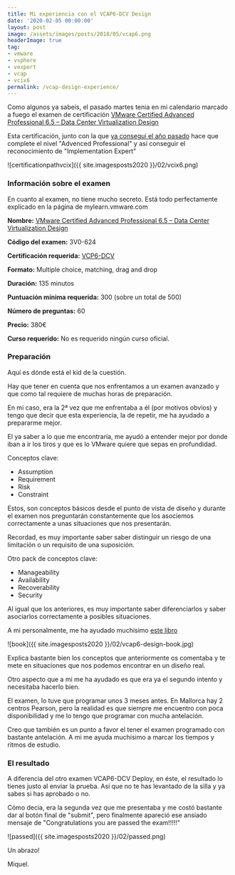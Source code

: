 ```yaml
---
title: Mi experiencia con el VCAP6-DCV Design
date: '2020-02-05 00:00:00'
layout: post
image: /assets/images/posts/2018/05/vcap6.png
headerImage: true
tag:
- vmware
- vsphere
- vexpert
- vcap
- vcix6
permalink: /vcap-design-experience/
---
```


Como algunos ya sabeis, el pasado martes tenia en mi calendario marcado a fuego el examen de certificación [VMware Certified Advanced Professional 6.5 – Data Center Virtualization Design](https://www.vmware.com/education-services/certification/vcap6-5-dcv-design-exam.html)

Esta certificación, junto con la que [ya conseguí el año pasado](https://miquelmariano.github.io/vcap-experience/) hace que complete el nivel "Advenced Professional" y así conseguir el reconocimiento de "Implementation Expert"

![certificationpathvcix]({{ site.imagesposts2020 }}/02/vcix6.png)

### Información sobre el examen

En cuanto al examen, no tiene mucho secreto. Está todo perfectamente explicado en la página de mylearn.vmware.com 

**Nombre:** [VMware Certified Advanced Professional 6.5 – Data Center Virtualization Design](https://www.vmware.com/education-services/certification/vcap6-5-dcv-design-exam.html)

**Código del examen:** 3V0-624

**Certificación requerida:** [VCP6-DCV](https://www.vmware.com/education-services/certification/vcp6-dcv-exam.html)

**Formato:** Multiple choice, matching, drag and drop

**Duración:** 135 minutos

**Puntuación mínima requerida:** 300 (sobre un total de 500)

**Número de preguntas:** 60

**Precio:** 380€

**Curso requerido:** No es requerido ningún curso oficial.

### Preparación

Aquí es dónde está el kid de la cuestión.

Hay que tener en cuenta que nos enfrentamos a un examen avanzado y que como tal requiere de muchas horas de preparación.

En mi caso, era la 2ª vez que me enfrentaba a él (por motivos obvios) y tengo que decir que esta experiencia, la de repetir, me ha ayudado a prepararme mejor.

El ya saber a lo que me encontraría, me ayudó a entender mejor por donde iban a ir los tiros y que es lo VMware quiere que sepas en profundidad.

Conceptos clave:

- Assumption
- Requirement
- Risk
- Constraint

Estos, son conceptos básicos desde el punto de vista de diseño y durante el examen nos preguntarán constantemente que los asociemos correctamente a unas situaciones que nos presentarán.

Recordad, es muy importante saber saber distinguir un riesgo de una limitación o un requisito de una suposición.

Otro pack de conceptos clave:

- Manageability
- Availability
- Recoverability
- Security

Al igual que los anteriores, es muy importante saber diferenciarlos y saber asociarlos correctamente a posibles situaciones.

A mi personalmente, me ha ayudado muchísimo [este libro](https://www.amazon.es/gp/product/1789801516/ref=ppx_yo_dt_b_asin_title_o01_s00?ie=UTF8&psc=1)

![book]({{ site.imagesposts2020 }}/02/vcap6-design-book.jpg)

Explica bastante bien los conceptos que anteriormente os comentaba y te mete en situaciones que nos podemos encontrar en un diseño real.

Otro aspecto que a mi me ha ayudado es que era ya el segundo intento y necesitaba hacerlo bien.

El examen, lo tuve que programar unos 3 meses antes. En Mallorca hay 2 centros Pearson, pero la realidad es que siempre me encuentro con poca disponibilidad y me lo tengo que programar con mucha antelación.

Creo que también es un punto a favor el tener el examen programado con bastante antelación. A mi me ayuda muchísimo a marcar los tiempos y ritmos de estudio.

### El resultado

A diferencia del otro examen VCAP6-DCV Deploy, en éste, el resultado lo tienes justo al enviar la prueba. Así que no te has levantado de la silla y ya sabes si has aprobado o no.

Cómo decia, era la segunda vez que me presentaba y me costó bastante dar al botón final de "submit", pero finalmente apareció ese ansiado mensaje de "Congratulations you are passed the exam!!!!!" 

![passed]({{ site.imagesposts2020 }}/02/passed.png)

Un abrazo!

Miquel.


